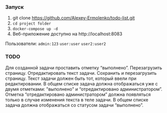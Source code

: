 ### Запуск

1. git clone https://github.com/Alexey-Ermolenko/todo-list.git
2. <code>cd project folder</code>
3. <code>docker-compose up -d</code>
7. Веб-приложение доступно на http://localhost:8083


Пользователи:
<code>admin:123</code>
<code>user:user</code>
<code>user2:user2</code>

### TODO
Для созданной задачи проставить отметку “выполнено”. Перезагрузить страницу.
Отредактировать текст задачи. Сохранить и перезагрузить страницу. 
Текст задачи должен быть тот, который ввели при редактировании. 
В общем списке задача должна отображаться уже с двумя отметками: "выполнено" и “отредактировано администратором”. 
Отметка “отредактировано администратором” должна появляться только в случае изменения текста в теле задачи.
В общем списке задача должна отображаться со статусом задачи “выполнено”.